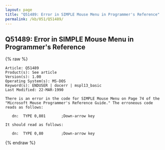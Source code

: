 ```yaml
---
layout: page
title: "Q51489: Error in SIMPLE Mouse Menu in Programmer's Reference"
permalink: /kb/051/Q51489/
---
```


## Q51489: Error in SIMPLE Mouse Menu in Programmer's Reference

{% raw %}

	Article: Q51489
	Product(s): See article
	Version(s): 1.00
	Operating System(s): MS-DOS
	Keyword(s): ENDUSER | docerr | mspl13_basic
	Last Modified: 22-MAR-1990
	
	There is an error in the code for SIMPLE Mouse Menu on Page 74 of the
	"Microsoft Mouse Programmer's Reference Guide." The erroneous code
	reads as follows:
	
	   dn:  TYPE 0,801       ;Down-arrow key
	
	It should read as follows:
	
	   dn:  TYPE 0,80        ;Down-arrow key

{% endraw %}
